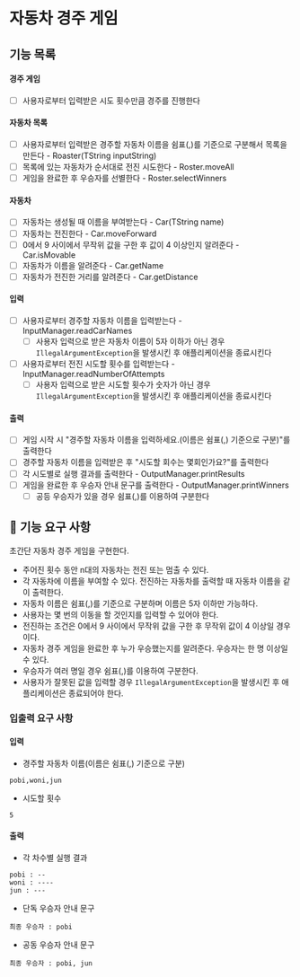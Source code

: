 # 자동차 경주 게임
## 기능 목록
#### 경주 게임
- [ ] 사용자로부터 입력받은 시도 횟수만큼 경주를 진행한다

#### 자동차 목록
- [ ] 사용자로부터 입력받은 경주할 자동차 이름을 쉼표(,)를 기준으로 구분해서 목록을 만든다 - Roaster(TString inputString)
- [ ] 목록에 있는 자동차가 순서대로 전진 시도한다 - Roster.moveAll
- [ ] 게임을 완료한 후 우승자를 선별한다 - Roster.selectWinners

#### 자동차
- [ ] 자동차는 생성될 때 이름을 부여받는다 - Car(TString name)
- [ ] 자동차는 전진한다 - Car.moveForward
- [ ] 0에서 9 사이에서 무작위 값을 구한 후 값이 4 이상인지 알려준다 - Car.isMovable
- [ ] 자동차가 이름을 알려준다 - Car.getName
- [ ] 자동차가 전진한 거리를 알려준다 - Car.getDistance

#### 입력
- [ ] 사용자로부터 경주할 자동차 이름을 입력받는다 - InputManager.readCarNames
    - [ ] 사용자 입력으로 받은 자동차 이름이 5자 이하가 아닌 경우 `IllegalArgumentException`을 발생시킨 후 애플리케이션을 종료시킨다
- [ ] 사용자로부터 전진 시도할 횟수를 입력받는다 - InputManager.readNumberOfAttempts
    - [ ] 사용자 입력으로 받은 시도할 횟수가 숫자가 아닌 경우 `IllegalArgumentException`을 발생시킨 후 애플리케이션을 종료시킨다
    
#### 출력
- [ ] 게임 시작 시 "경주할 자동차 이름을 입력하세요.(이름은 쉼표(,) 기준으로 구분)"를 출력한다
- [ ] 경주할 자동차 이름을 입력받은 후 "시도할 회수는 몇회인가요?"를 출력한다
- [ ] 각 시도별로 실행 결과를 출력한다 - OutputManager.printResults
- [ ] 게임을 완료한 후 우승자 안내 문구를 출력한다 - OutputManager.printWinners
    - [ ] 공등 우승자가 있을 경우 쉼표(,)를 이용하여 구분한다

## 🚀 기능 요구 사항
초간단 자동차 경주 게임을 구현한다.

- 주어진 횟수 동안 n대의 자동차는 전진 또는 멈출 수 있다.
- 각 자동차에 이름을 부여할 수 있다. 전진하는 자동차를 출력할 때 자동차 이름을 같이 출력한다.
- 자동차 이름은 쉼표(,)를 기준으로 구분하며 이름은 5자 이하만 가능하다.
- 사용자는 몇 번의 이동을 할 것인지를 입력할 수 있어야 한다.
- 전진하는 조건은 0에서 9 사이에서 무작위 값을 구한 후 무작위 값이 4 이상일 경우이다.
- 자동차 경주 게임을 완료한 후 누가 우승했는지를 알려준다. 우승자는 한 명 이상일 수 있다.
- 우승자가 여러 명일 경우 쉼표(,)를 이용하여 구분한다.
- 사용자가 잘못된 값을 입력할 경우 `IllegalArgumentException`을 발생시킨 후 애플리케이션은 종료되어야 한다.

### 입출력 요구 사항
#### 입력
- 경주할 자동차 이름(이름은 쉼표(,) 기준으로 구분)
```
pobi,woni,jun
```
- 시도할 횟수
```
5
```
#### 출력
- 각 차수별 실행 결과
```
pobi : --
woni : ----
jun : ---
```
- 단독 우승자 안내 문구
```
최종 우승자 : pobi
```
- 공동 우승자 안내 문구
```
최종 우승자 : pobi, jun
```